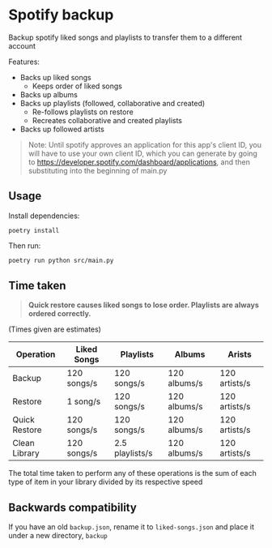 # Spotify backup

Backup spotify liked songs and playlists to transfer them to a different account

Features:

-   Backs up liked songs
    -   Keeps order of liked songs
-   Backs up albums
-   Backs up playlists (followed, collaborative and created)
    -   Re-follows playlists on restore
    -   Recreates collaborative and created playlists
-   Backs up followed artists

> Note: Until spotify approves an application for this app's client ID, you will
> have to use your own client ID, which you can generate by going to
> https://developer.spotify.com/dashboard/applications, and then substituting
> into the beginning of main.py

## Usage

Install dependencies:

```
poetry install
```

Then run:

```bash
poetry run python src/main.py
```

## Time taken

> **Quick restore causes liked songs to lose order. Playlists are always ordered
> correctly.**

(Times given are estimates)

| Operation     | Liked Songs | Playlists       | Albums       | Arists        |
| ------------- | ----------- | --------------- | ------------ | ------------- |
| Backup        | 120 songs/s | 120 songs/s     | 120 albums/s | 120 artists/s |
| Restore       | 1 song/s    | 120 songs/s     | 120 albums/s | 120 artists/s |
| Quick Restore | 120 songs/s | 120 songs/s     | 120 albums/s | 120 artists/s |
| Clean Library | 120 songs/s | 2.5 playlists/s | 120 albums/s | 120 artists/s |

The total time taken to perform any of these operations is the sum of each type
of item in your library divided by its respective speed

## Backwards compatibility

If you have an old `backup.json`, rename it to `liked-songs.json` and place it
under a new directory, `backup`
